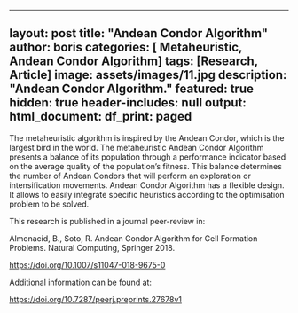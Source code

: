 <script type='text/javascript' src='https://d1bxh8uas1mnw7.cloudfront.net/assets/embed.js'></script>
---
layout: post
title:  "Andean Condor Algorithm"
author: boris
categories: [ Metaheuristic, Andean Condor Algorithm]
tags: [Research, Article]
image: assets/images/11.jpg
description: "Andean Condor Algorithm."
featured: true
hidden: true
header-includes: null
output:
  html_document:
    df_print: paged
---

The metaheuristic algorithm is inspired by the Andean Condor, which is the largest bird in the world. The metaheuristic Andean Condor Algorithm presents a balance of its population through a performance indicator based on the average quality of the population’s fitness. This balance determines the number of Andean Condors that will perform an exploration or intensification movements. Andean Condor Algorithm has a flexible design. It allows to easily integrate specific heuristics according to the optimisation problem to be solved.

This research is published in a journal peer-review in:

Almonacid, B., Soto, R. Andean Condor Algorithm for Cell Formation Problems. Natural Computing, Springer 2018.

https://doi.org/10.1007/s11047-018-9675-0
<div data-badge-type="2" data-doi="https://doi.org/10.1007/s11047-018-9675-0" class="altmetric-embed"></div>

Additional information can be found at:

https://doi.org/10.7287/peerj.preprints.27678v1
<div data-badge-type="2" data-doi="https://doi.org/10.7287/peerj.preprints.27678v1" class="altmetric-embed"></div>

